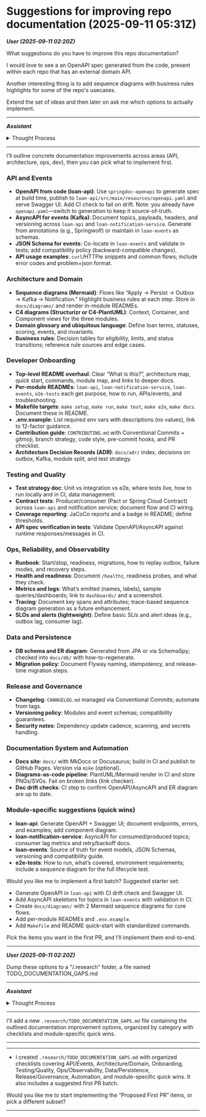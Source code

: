 <!-- Generated by SpecStory -->

# Suggestions for improving repo documentation (2025-09-11 05:31Z)

_**User (2025-09-11 02:20Z)**_

What suggestions do you have to improve this repo documentation?

I would love to see a an OpenAPI spec generated from the code, present within each repo that has an external domain API.

Another interesting thing is to add sequence diagrams with business rules highlights for some of the repo's usecases.

Extend the set of ideas and then later on ask me which options to actually implement.

---

_**Assistant**_

<think><details><summary>Thought Process</summary>**Planning documentation improvements**

I need to respond to the user's request for suggestions on improving repository documentation, especially regarding OpenAPI specification generation and sequence diagrams. They want a thorough set of ideas, so it’s more about planning than making immediate code edits. The tool specifications allow us to skip to-do lists for read-only suggestions, but I must remember to provide status updates and a summary. I can proceed with suggestions without creating to-dos.
**Providing documentation suggestions**

The user is looking for a set of concise suggestions organized into categories like API documentation, architecture diagrams, and more. I should list items such as Dev onboarding, testing, observability, security, and API usage, among others. It’s important to include practical details like commands to generate OpenAPI from Spring Boot using specific plugins, and the tools for generating AsyncAPI for Kafka. I’ll also touch on sequence diagrams and business rules, like using decision tables. This should be thorough yet structured!
**Detailing additional documentation**

I should include architecture decision records using tools like adr-tools. It’s also important to add CODEOWNERS and CONTRIBUTING.md files, along with PR and issue templates. For a multi-module Java Maven project, I’ll mention a version matrix and a diagram of module relationships. I need to provide instructions on running e2e tests, a standardized Makefile, a maintainers' guide, and an operational runbook, plus document environment variables per 12-factor guidelines. I’ll also cover health endpoints and conventional commit guidance, along with a "docs/diagrams" directory and CI documentation checks. Plus, I’ll consider outlining the architecture using Structurizr Lite or PlantUML for C4 models.
**Enhancing documentation further**

I need to add an observability document covering metrics and logs, including a sample Grafana dashboard and a dedicated dashboard directory. I’ll also create separate documents for release and versioning, a security threat model using STRIDE lite, a glossary, an FAQ, benchmarks, a performance test document, and an upgrade guide. Although I can't add a new license, I can suggest verifying its presence. Additionally, I’ll include a changelog, CI badges for the README, and details on publishing OpenAPI as a static site. For the loan-api module, I’ll note the existing OpenAPI spec, propose using springdoc-openapi for auto-generation at build time, and suggest Maven plugin configurations, along with hosting swagger-ui at /swagger-ui.
**Proposing documentation enhancements**

I propose verifying the API spec in CI and using AsyncAPI for Kafka topics with tools like `asyncapi-generator` or springwolf. For sequence diagrams, I’ll document typical flows like loan applications and approvals, using Mermaid for GitHub compatibility, and potentially automate generation from logs. I'll outline business rules with decision tables and propose making the docs discoverable through a comprehensive README and a dedicated site using tools like mkdocs or Docusaurus. I’ll include details on automated documentation processes and outline specific improvements per module, seeking to identify which enhancements the user wants to implement first.</details></think>

---

I’ll outline concrete documentation improvements across areas (API, architecture, ops, dev), then you can pick what to implement first.

### API and Events
- **OpenAPI from code (loan-api)**: Use `springdoc-openapi` to generate spec at build time, publish to `loan-api/src/main/resources/openapi.yaml` and serve Swagger UI. Add CI check to fail on drift. Note: you already have `openapi.yaml`—switch to generation to keep it source-of-truth.
- **AsyncAPI for events (Kafka)**: Document topics, payloads, headers, and versioning across `loan-api` and `loan-notification-service`. Generate from annotations (e.g., Springwolf) or maintain in `loan-events` as schemas.
- **JSON Schema for events**: Co-locate in `loan-events` and validate in tests; add compatibility policy (backward-compatible changes).
- **API usage examples**: `curl`/HTTPie snippets and common flows; include error codes and problem+json format.

### Architecture and Domain
- **Sequence diagrams (Mermaid)**: Flows like “Apply → Persist → Outbox → Kafka → Notification.” Highlight business rules at each step. Store in `docs/diagrams/` and render in-module READMEs.
- **C4 diagrams (Structurizr or C4-PlantUML)**: Context, Container, and Component views for the three modules.
- **Domain glossary and ubiquitous language**: Define loan terms, statuses, scoring, events, and invariants.
- **Business rules**: Decision tables for eligibility, limits, and status transitions; reference rule sources and edge cases.

### Developer Onboarding
- **Top-level README overhaul**: Clear “What is this?”, architecture map, quick start, commands, module map, and links to deeper docs.
- **Per-module READMEs**: `loan-api`, `loan-notification-service`, `loan-events`, `e2e-tests` each get purpose, how to run, APIs/events, and troubleshooting.
- **Makefile targets**: `make setup`, `make run`, `make test`, `make e2e`, `make docs`. Document these in README.
- **.env.example**: List required env vars with descriptions (no values), link to 12-factor guidance.
- **Contribution guide**: `CONTRIBUTING.md` with Conventional Commits + gitmoji, branch strategy, code style, pre-commit hooks, and PR checklist.
- **Architecture Decision Records (ADR)**: `docs/adr/` index, decisions on outbox, Kafka, module split, and test strategy.

### Testing and Quality
- **Test strategy doc**: Unit vs integration vs e2e, where tests live, how to run locally and in CI, data management.
- **Contract tests**: Producer/consumer (Pact or Spring Cloud Contract) across `loan-api` and notification service; document flow and CI wiring.
- **Coverage reporting**: JaCoCo reports and a badge in README; define thresholds.
- **API spec verification in tests**: Validate OpenAPI/AsyncAPI against runtime responses/messages in CI.

### Ops, Reliability, and Observability
- **Runbook**: Start/stop, readiness, migrations, how to replay outbox, failure modes, and recovery steps.
- **Health and readiness**: Document `/healthz`, readiness probes, and what they check.
- **Metrics and logs**: What’s emitted (names, labels), sample queries/dashboards; link to `dashboards/` and a screenshot.
- **Tracing**: Document key spans and attributes; trace-based sequence diagram generation as a future enhancement.
- **SLOs and alerts (lightweight)**: Define basic SLIs and alert ideas (e.g., outbox lag, consumer lag).

### Data and Persistence
- **DB schema and ER diagram**: Generated from JPA or via SchemaSpy; checked into `docs/db/` with how-to-regenerate.
- **Migration policy**: Document Flyway naming, idempotency, and release-time migration steps.

### Release and Governance
- **Changelog**: `CHANGELOG.md` managed via Conventional Commits; automate from tags.
- **Versioning policy**: Modules and event schemas; compatibility guarantees.
- **Security notes**: Dependency update cadence, scanning, and secrets handling.

### Documentation System and Automation
- **Docs site**: `docs/` with MkDocs or Docusaurus; build in CI and publish to GitHub Pages. Version via `mike` (optional).
- **Diagrams-as-code pipeline**: PlantUML/Mermaid render in CI and store PNGs/SVGs. Fail on broken links (link checker).
- **Doc drift checks**: CI step to confirm OpenAPI/AsyncAPI and ER diagram are up to date.

### Module-specific suggestions (quick wins)
- **loan-api**: Generate OpenAPI + Swagger UI; document endpoints, errors, and examples; add component diagram.
- **loan-notification-service**: AsyncAPI for consumed/produced topics; consumer lag metrics and retry/backoff docs.
- **loan-events**: Source of truth for event models, JSON Schemas, versioning and compatibility guide.
- **e2e-tests**: How to run, what’s covered, environment requirements; include a sequence diagram for the full lifecycle test.

Would you like me to implement a first batch? Suggested starter set:
- Generate OpenAPI in `loan-api` with CI drift check and Swagger UI.
- Add AsyncAPI skeletons for topics in `loan-events` with validation in CI.
- Create `docs/diagrams/` with 2 Mermaid sequence diagrams for core flows.
- Add per-module READMEs and `.env.example`.
- Add `Makefile` and README quick-start with standardized commands.

Pick the items you want in the first PR, and I’ll implement them end-to-end.

---

_**User (2025-09-11 02:20Z)**_

Dump these options to a "/.research" folder, a file named TODO_DOCUMENTATION_GAPS.md

---

_**Assistant**_

<think><details><summary>Thought Process</summary>**Creating documentation file**

I need to create a file named `TODO_DOCUMENTATION_GAPS.md` in the `.research` directory at the repo root, based on the user's request to "Dump these options." If the directory doesn't exist, I'll create it and then add the file with content covering the improvements. I'll follow the tools specs for this codebase change, noting it's a simple, single-file creation. Content formatting will need to use headings as specified in the Markdown guidelines.
**Creating structured documentation**

I’m going to create a structured document with sections based on our previous suggestions, covering categories like API and Events, Architecture, Developer Onboarding, Testing, and more. I’ll add checkboxes for planning tasks and specific actionable steps for each module, using backticks for file paths. Although the repo guidelines say to place non-code artifacts in `.specstory`, the user requested to dump it into `/.research`. Following the user's instructions, I'll create the folder and file accordingly.
**Applying patch and updating status**

I need to use the `apply_patch` syntax, which requires the file path and patch content. I must also include a status update, following the status update spec with a brief 1-2 sentence summary before the tool calls. At the end, I’ll summarize the changes made. While I won't output the code directly, I'll create the file and may display a short excerpt using the `citing_code` method, showing line numbers and the file path as needed. I'll summarize that I created the file with the intended content.
**Drafting documentation content**

While it might be helpful to include a short code block, it’s optional, and I can keep it concise if needed. When quoting, I'll provide line numbers, paths, and code content, but I might skip that to maintain clarity. I need to use absolute paths as tool call arguments for the `apply_patch`, so I’ll use the absolute path for our file. For the content draft, I’ll start with the title and a brief intro about the repo, then outline sections like API and Events, mentioning relevant steps.
**Preparing documentation tasks**

I’ll organize tasks into a bullet list instead of including code. The tasks will cover various categories such as AsyncAPI for events, architecture diagrams, developer onboarding, and more, each with specific actionable items and checkboxes. I’ll ensure to use the preferred "###" headings and backticks for file paths while avoiding bare URLs. At the top, I’ll add a note on how to use this file as a backlog. After creating the file with `apply_patch`, I’ll conclude with a summary of the added content. Time to implement!</details></think>

---

I'll add a new `.research/TODO_DOCUMENTATION_GAPS.md` file containing the outlined documentation improvement options, organized by category with checklists and module-specific quick wins.

---



---

- I created `.research/TODO_DOCUMENTATION_GAPS.md` with organized checklists covering API/Events, Architecture/Domain, Onboarding, Testing/Quality, Ops/Observability, Data/Persistence, Release/Governance, Automation, and module-specific quick wins. It also includes a suggested first PR batch.

Would you like me to start implementing the “Proposed First PR” items, or pick a different subset?

---

